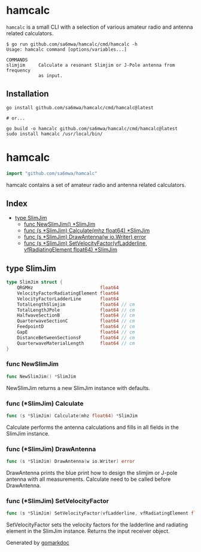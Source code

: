 <!-- Code generated by gomarkdoc. DO NOT EDIT -->

# hamcalc

`hamcalc` is a small CLI with a selection of various amateur radio and antenna
related calculators.

```
$ go run github.com/sa6mwa/hamcalc/cmd/hamcalc -h
Usage: hamcalc command [options/variables...]

COMMANDS
slimjim     Calculate a resonant Slimjim or J-Pole antenna from frequency
            as input.
```

## Installation

```console
go install github.com/sa6mwa/hamcalc/cmd/hamcalc@latest

# or...

go build -o hamcalc github.com/sa6mwa/hamcalc/cmd/hamcalc@latest
sudo install hamcalc /usr/local/bin/
```


# hamcalc

```go
import "github.com/sa6mwa/hamcalc"
```

hamcalc contains a set of amateur radio and antenna related calculators.

## Index

- [type SlimJim](<#type-slimjim>)
  - [func NewSlimJim() *SlimJim](<#func-newslimjim>)
  - [func (s *SlimJim) Calculate(mhz float64) *SlimJim](<#func-slimjim-calculate>)
  - [func (s *SlimJim) DrawAntenna(w io.Writer) error](<#func-slimjim-drawantenna>)
  - [func (s *SlimJim) SetVelocityFactor(vfLadderline, vfRadiatingElement float64) *SlimJim](<#func-slimjim-setvelocityfactor>)


## type SlimJim

```go
type SlimJim struct {
    QRGMHz                         float64
    VelocityFactorRadiatingElement float64
    VelocityFactorLadderLine       float64
    TotalLengthSlimjim             float64 // cm
    TotalLengthJPole               float64 // cm
    HalfwaveSectionB               float64 // cm
    QuarterwaveSectionC            float64 // cm
    FeedpointD                     float64 // cm
    GapE                           float64 // cm
    DistanceBetweenSectionsF       float64 // cm
    QuarterwaveMaterialLength      float64 // cm
}
```

### func NewSlimJim

```go
func NewSlimJim() *SlimJim
```

NewSlimJim returns a new SlimJim instance with defaults.

### func \(\*SlimJim\) Calculate

```go
func (s *SlimJim) Calculate(mhz float64) *SlimJim
```

Calculate performs the antenna calculations and fills in all fields in the SlimJim instance.

### func \(\*SlimJim\) DrawAntenna

```go
func (s *SlimJim) DrawAntenna(w io.Writer) error
```

DrawAntenna prints the blue print how to design the slimjim or J\-pole antenna with all measurements. Calculate need to be called before DrawAntenna.

### func \(\*SlimJim\) SetVelocityFactor

```go
func (s *SlimJim) SetVelocityFactor(vfLadderline, vfRadiatingElement float64) *SlimJim
```

SetVelocityFactor sets the velocity factors for the ladderline and radiating element in the SlimJim instance. Returns the input receiver object.



Generated by [gomarkdoc](<https://github.com/princjef/gomarkdoc>)
